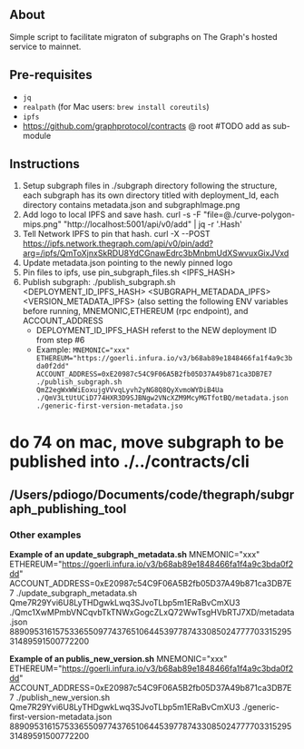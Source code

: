 ## About
Simple script to facilitate migraton of subgraphs on The Graph's hosted service to mainnet.

## Pre-requisites
- `jq`
- `realpath` (for Mac users: `brew install coreutils`)
- `ipfs`
- https://github.com/graphprotocol/contracts @ root #TODO add as sub-module

## Instructions
1. Setup subgraph files in ./subgraph directory following the structure, each subgraph has its own directory titled with deployment_Id, each directory contains  metadata.json and subgraphImage.png
2. Add logo to local IPFS and save hash.
curl -s -F "file=@./curve-polygon-mips.png" "http://localhost:5001/api/v0/add" | jq -r '.Hash'
4. Tell Network IPFS to pin that hash.
curl -X --POST https://ipfs.network.thegraph.com/api/v0/pin/add?arg=/ipfs/QmToXjnxSkRDU8YdCGnawEdrc3bMnbmUdXSwvuxGixJVxd
5. Update metadata.json pointing to the newly pinned logo
6. Pin files to ipfs, use pin_subgraph_files.sh <IPFS_HASH>
7. Publish subgraph: 
./publish_subgraph.sh <DEPLOYMENT_ID_IPFS_HASH> <SUBGRAPH_METADADA_IPFS> <VERSION_METADATA_IPFS> (also setting the following ENV variables before running, MNEMONIC,ETHEREUM (rpc endpoint), and ACCOUNT_ADDRESS
    - DEPLOYMENT_ID_IPFS_HASH referst to the NEW deployment ID from step #6
    - Example:
     ```MNEMONIC="xxx" ETHEREUM="https://goerli.infura.io/v3/b68ab89e1848466fa1f4a9c3bda0f2dd" ACCOUNT_ADDRESS=0xE20987c54C9F06A5B2fb05D37A49b871ca3DB7E7 ./publish_subgraph.sh QmZ2egWxWWiEoxujgVVvqLyvh2yNG8Q8QyXvmoWYDiB4Ua ./QmV3LtUtUCiD774HXR3D9SJBNgw2VNcXZM9McyMGTfotBQ/metadata.json  ./generic-first-version-metadata.jso```

# do 74 on mac, move subgraph to be published into ./../contracts/cli
## /Users/pdiogo/Documents/code/thegraph/subgraph_publishing_tool

### Other examples
**Example of an update_subgraph_metadata.sh**
MNEMONIC="xxx" ETHEREUM="https://goerli.infura.io/v3/b68ab89e1848466fa1f4a9c3bda0f2dd" ACCOUNT_ADDRESS=0xE20987c54C9F06A5B2fb05D37A49b871ca3DB7E7 ./update_subgraph_metadata.sh Qme7R29Yvi6U8LyTHDgwkLwq3SJvoTLbp5m1ERaBvCmXU3 ./Qmc1XwMPmbVNCqvbTkTNWxGogcZLxQ72WwTsgHVbRTJ7XD/metadata.json  88909531615753365509774376510644539778743308502477770331529531489591500772200

**Example of an publis_new_version.sh**
MNEMONIC="xxx" ETHEREUM="https://goerli.infura.io/v3/b68ab89e1848466fa1f4a9c3bda0f2dd" ACCOUNT_ADDRESS=0xE20987c54C9F06A5B2fb05D37A49b871ca3DB7E7 ./publish_new_version.sh Qme7R29Yvi6U8LyTHDgwkLwq3SJvoTLbp5m1ERaBvCmXU3 ./generic-first-version-metadata.json  88909531615753365509774376510644539778743308502477770331529531489591500772200

